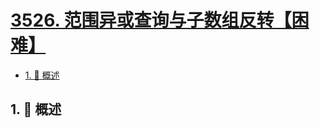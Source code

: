 # [3526. 范围异或查询与子数组反转【困难】](https://github.com/Tdahuyou/TNotes.leetcode/tree/main/notes/3526.%20%E8%8C%83%E5%9B%B4%E5%BC%82%E6%88%96%E6%9F%A5%E8%AF%A2%E4%B8%8E%E5%AD%90%E6%95%B0%E7%BB%84%E5%8F%8D%E8%BD%AC%E3%80%90%E5%9B%B0%E9%9A%BE%E3%80%91)

<!-- region:toc -->

- [1. 📝 概述](#1--概述)

<!-- endregion:toc -->

## 1. 📝 概述

